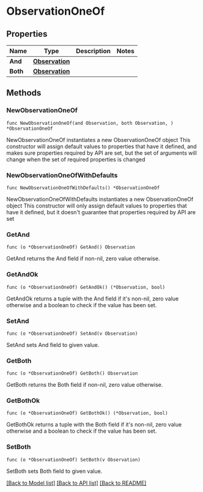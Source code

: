 # ObservationOneOf

## Properties

Name | Type | Description | Notes
------------ | ------------- | ------------- | -------------
**And** | [**Observation**](Observation.md) |  | 
**Both** | [**Observation**](Observation.md) |  | 

## Methods

### NewObservationOneOf

`func NewObservationOneOf(and Observation, both Observation, ) *ObservationOneOf`

NewObservationOneOf instantiates a new ObservationOneOf object
This constructor will assign default values to properties that have it defined,
and makes sure properties required by API are set, but the set of arguments
will change when the set of required properties is changed

### NewObservationOneOfWithDefaults

`func NewObservationOneOfWithDefaults() *ObservationOneOf`

NewObservationOneOfWithDefaults instantiates a new ObservationOneOf object
This constructor will only assign default values to properties that have it defined,
but it doesn't guarantee that properties required by API are set

### GetAnd

`func (o *ObservationOneOf) GetAnd() Observation`

GetAnd returns the And field if non-nil, zero value otherwise.

### GetAndOk

`func (o *ObservationOneOf) GetAndOk() (*Observation, bool)`

GetAndOk returns a tuple with the And field if it's non-nil, zero value otherwise
and a boolean to check if the value has been set.

### SetAnd

`func (o *ObservationOneOf) SetAnd(v Observation)`

SetAnd sets And field to given value.


### GetBoth

`func (o *ObservationOneOf) GetBoth() Observation`

GetBoth returns the Both field if non-nil, zero value otherwise.

### GetBothOk

`func (o *ObservationOneOf) GetBothOk() (*Observation, bool)`

GetBothOk returns a tuple with the Both field if it's non-nil, zero value otherwise
and a boolean to check if the value has been set.

### SetBoth

`func (o *ObservationOneOf) SetBoth(v Observation)`

SetBoth sets Both field to given value.



[[Back to Model list]](../README.md#documentation-for-models) [[Back to API list]](../README.md#documentation-for-api-endpoints) [[Back to README]](../README.md)



